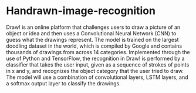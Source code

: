 # Handrawn-image-recognition
Draw! is an online platform that challenges users to draw a picture of an object or idea and then uses a Convolutional Neural Network (CNN) to guess what the drawings represent. The model is trained on the largest doodling dataset in the world, which is compiled by Google and contains thousands of drawings from across 14 categories. Implemented through the use of Python and TensorFlow, the recognition in Draw! is performed by a classifier that takes the user input, given as a sequence of strokes of points in x and y, and recognizes the object category that the user tried to draw. The model will use a combination of convolutional layers, LSTM layers, and a softmax output layer to classify the drawings.
